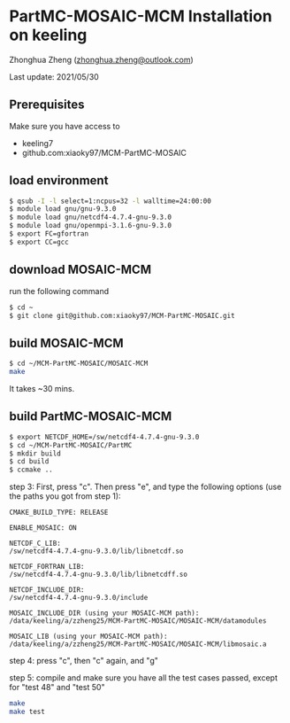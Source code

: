 PartMC-MOSAIC-MCM Installation on keeling
======

Zhonghua Zheng (zhonghua.zheng@outlook.com) 

Last update: 2021/05/30

## Prerequisites

Make sure you have access to 

- keeling7
- github.com:xiaoky97/MCM-PartMC-MOSAIC

## load environment

```bash
$ qsub -I -l select=1:ncpus=32 -l walltime=24:00:00
$ module load gnu/gnu-9.3.0
$ module load gnu/netcdf4-4.7.4-gnu-9.3.0
$ module load gnu/openmpi-3.1.6-gnu-9.3.0
$ export FC=gfortran
$ export CC=gcc
```

## **download MOSAIC-MCM** 

run the following command

```bash
$ cd ~
$ git clone git@github.com:xiaoky97/MCM-PartMC-MOSAIC.git
```

## build MOSAIC-MCM

```sh
$ cd ~/MCM-PartMC-MOSAIC/MOSAIC-MCM
make
```

It takes ~30 mins.

## build PartMC-MOSAIC-MCM

```bash
$ export NETCDF_HOME=/sw/netcdf4-4.7.4-gnu-9.3.0
$ cd ~/MCM-PartMC-MOSAIC/PartMC
$ mkdir build
$ cd build
$ ccmake ..
```

step 3: First, press "c". Then press "e", and type the following options (use the paths you got from step 1):

```
CMAKE_BUILD_TYPE: RELEASE

ENABLE_MOSAIC: ON 

NETCDF_C_LIB: 
/sw/netcdf4-4.7.4-gnu-9.3.0/lib/libnetcdf.so

NETCDF_FORTRAN_LIB: 
/sw/netcdf4-4.7.4-gnu-9.3.0/lib/libnetcdff.so

NETCDF_INCLUDE_DIR: 
/sw/netcdf4-4.7.4-gnu-9.3.0/include

MOSAIC_INCLUDE_DIR (using your MOSAIC-MCM path):
/data/keeling/a/zzheng25/MCM-PartMC-MOSAIC/MOSAIC-MCM/datamodules

MOSAIC_LIB (using your MOSAIC-MCM path):
/data/keeling/a/zzheng25/MCM-PartMC-MOSAIC/MOSAIC-MCM/libmosaic.a
```

step 4: press "c", then "c" again, and "g"

step 5: compile and make sure you have all the test cases passed, except for "test 48" and "test 50"

```bash
make
make test
```
